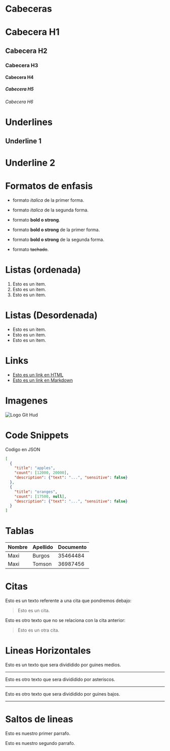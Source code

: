 # Cabeceras

# Cabecera H1 
## Cabecera H2 
### Cabecera H3
#### Cabecera H4 
##### Cabecera H5 
###### Cabecera H6 



# Underlines

Underline 1 
-----------

Underline 2
===========

# Formatos de enfasis

- formato *italica* de la primer forma.

- formato _italica_ de la segunda forma.

- formato **bold o strong**.

- formato **bold o strong** de la primer forma.

- formato __bold o strong__ de la segunda forma.

- formato ~~tachado~~.

# Listas (ordenada)
1. Esto es un item.
2. Esto es un item.
3. Esto es un item.

# Listas (Desordenada)
- Esto es un item.
- Esto es un item.
- Esto es un item.

# Links
- <a href="http://www.google.com">Esto es un link en HTML<a>
- [Esto es un link en Markdown](http://www.google.com)

# Imagenes
![Logo Git Hud](https://w7.pngwing.com/pngs/857/611/png-transparent-github-git-hub-logo-icon-thumbnail.png)

# Code Snippets
Codigo en JSON
```JSON
[
  {
    "title": "apples",
    "count": [12000, 20000],
    "description": {"text": "...", "sensitive": false}
  },
  {
    "title": "oranges",
    "count": [17500, null],
    "description": {"text": "...", "sensitive": false}
  }
]
```
# Tablas
| Nombre | Apellido | Documento |
| ------ | -------- | --------- |
| Maxi   | Burgos   | 35464484  |
| Maxi   | Tomson   | 36987456  |

# Citas
Esto es un texto referente a una cita que pondremos debajo:
> Esto es un cita.

Esto es otro texto que no se relaciona con la cita anterior:
> Esto es un otra cita.

# Lineas Horizontales
Esto es un texto que sera divididido por guines medios.

---

Esto es otro texto que sera divididido por asteriscos.

***

Esto es otro texto que sera divididido por guines bajos.

___

# Saltos de lineas
Esto es nuestro primer parrafo.

Esto es nuestro segundo parrafo.



